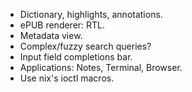- Dictionary, highlights, annotations.
- ePUB renderer: RTL.
- Metadata view.
- Complex/fuzzy search queries?
- Input field completions bar.
- Applications: Notes, Terminal, Browser.
- Use nix's ioctl macros.
